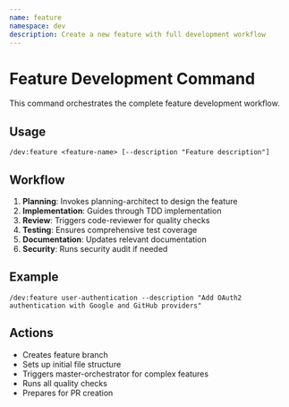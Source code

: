 ```yaml
---
name: feature
namespace: dev
description: Create a new feature with full development workflow
---
```


# Feature Development Command

This command orchestrates the complete feature development workflow.

## Usage
```
/dev:feature <feature-name> [--description "Feature description"]
```

## Workflow
1. **Planning**: Invokes planning-architect to design the feature
2. **Implementation**: Guides through TDD implementation
3. **Review**: Triggers code-reviewer for quality checks
4. **Testing**: Ensures comprehensive test coverage
5. **Documentation**: Updates relevant documentation
6. **Security**: Runs security audit if needed

## Example
```
/dev:feature user-authentication --description "Add OAuth2 authentication with Google and GitHub providers"
```

## Actions
- Creates feature branch
- Sets up initial file structure
- Triggers master-orchestrator for complex features
- Runs all quality checks
- Prepares for PR creation
